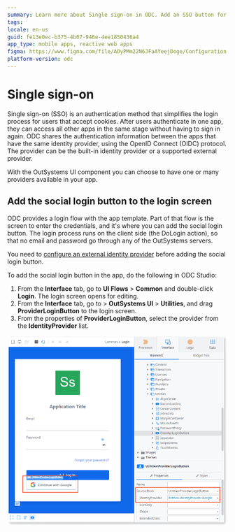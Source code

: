 ```yaml
---
summary: Learn more about Single sign-on in ODC. Add an SSO button for external providers.
tags: 
locale: en-us
guid: fe13e0ec-b375-4b07-946e-4ee1850436a4
app_type: mobile apps, reactive web apps
figma: https://www.figma.com/file/AOyPMm22N6JFaAYeejDoge/Configuration-management?type=design&node-id=3401%3A734&t=hXGTDybYCg38Lul5-1
platform-version: odc
---
```


# Single sign-on

Single sign-on (SSO) is an authentication method that simplifies the login process for users that accept cookies. After users authenticate in one app, they can access all other apps in the same stage without having to sign in again. ODC shares the authentication information between the apps that have the same identity provider, using the OpenID Connect (OIDC) protocol. The provider can be the built-in identity provider or a supported external provider.

With the OutSystems UI component you can choose to have one or many providers available in your app.

## Add the social login button to the login screen

ODC provides a login flow with the app template. Part of that flow is the screen to enter the credentials, and it's where you can add the social login button. The login process runs on the client side (the DoLogin action), so that no email and password go through any of the OutSystems servers.

<div class="info" markdown="1">

You need to [configure an external identity provider](./external-idps/intro.md) before adding the social login button.

</div>

To add the social login button in the app, do the following in ODC Studio:

1. From the **Interface** tab, go to **UI Flows** > **Common** and double-click **Login**. The login screen opens for editing.
2. From the **Interface** tab, go to > **OutSystems UI** > **Utilities**, and drag **ProviderLoginButton** to the login screen.
3. From the properties of **ProviderLoginButton**, select the provider from the **IdentityProvider** list.

![Single sign-on](images/sso-button-odcs.png)

